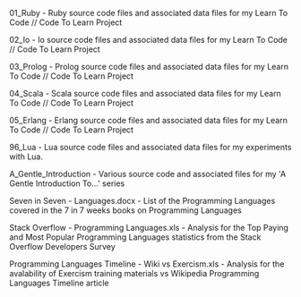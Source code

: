 01_Ruby - Ruby source code files and associated data files for my Learn To Code // Code To Learn Project

02_Io - Io source code files and associated data files for my Learn To Code // Code To Learn Project

03_Prolog - Prolog source code files and associated data files for my Learn To Code // Code To Learn Project

04_Scala - Scala source code files and associated data files for my Learn To Code // Code To Learn Project

05_Erlang - Erlang source code files and associated data files for my Learn To Code // Code To Learn Project

96_Lua - Lua source code files and associated data files for my experiments with Lua.

A_Gentle_Introduction - Various source code and associated files for my 'A Gentle Introduction To...' series

Seven in Seven - Languages.docx - List of the Programming Languages covered in the 7 in 7 weeks books on Programming Languages

Stack Overflow - Programming Languages.xls - Analysis for the Top Paying and Most Popular Programming Languages statistics from the Stack Overflow Developers Survey

Programming Languages Timeline - Wiki vs Exercism.xls - Analysis for the avalability of Exercism training materials vs Wikipedia Programming Languages Timeline article

